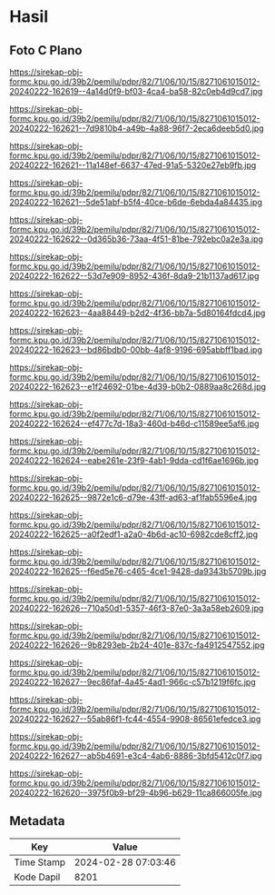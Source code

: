 # Hasil

## Foto C Plano

https://sirekap-obj-formc.kpu.go.id/39b2/pemilu/pdpr/82/71/06/10/15/8271061015012-20240222-162619--4a14d0f9-bf03-4ca4-ba58-82c0eb4d9cd7.jpg

https://sirekap-obj-formc.kpu.go.id/39b2/pemilu/pdpr/82/71/06/10/15/8271061015012-20240222-162621--7d9810b4-a49b-4a88-96f7-2eca6deeb5d0.jpg

https://sirekap-obj-formc.kpu.go.id/39b2/pemilu/pdpr/82/71/06/10/15/8271061015012-20240222-162621--11a148ef-6637-47ed-91a5-5320e27eb9fb.jpg

https://sirekap-obj-formc.kpu.go.id/39b2/pemilu/pdpr/82/71/06/10/15/8271061015012-20240222-162621--5de51abf-b5f4-40ce-b6de-6ebda4a84435.jpg

https://sirekap-obj-formc.kpu.go.id/39b2/pemilu/pdpr/82/71/06/10/15/8271061015012-20240222-162622--0d365b36-73aa-4f51-81be-792ebc0a2e3a.jpg

https://sirekap-obj-formc.kpu.go.id/39b2/pemilu/pdpr/82/71/06/10/15/8271061015012-20240222-162622--53d7e909-8952-436f-8da9-21b1137ad617.jpg

https://sirekap-obj-formc.kpu.go.id/39b2/pemilu/pdpr/82/71/06/10/15/8271061015012-20240222-162623--4aa88449-b2d2-4f36-bb7a-5d80164fdcd4.jpg

https://sirekap-obj-formc.kpu.go.id/39b2/pemilu/pdpr/82/71/06/10/15/8271061015012-20240222-162623--bd86bdb0-00bb-4af8-9196-695abbff1bad.jpg

https://sirekap-obj-formc.kpu.go.id/39b2/pemilu/pdpr/82/71/06/10/15/8271061015012-20240222-162623--e1f24692-01be-4d39-b0b2-0889aa8c268d.jpg

https://sirekap-obj-formc.kpu.go.id/39b2/pemilu/pdpr/82/71/06/10/15/8271061015012-20240222-162624--ef477c7d-18a3-460d-b46d-c11589ee5af6.jpg

https://sirekap-obj-formc.kpu.go.id/39b2/pemilu/pdpr/82/71/06/10/15/8271061015012-20240222-162624--eabe261e-23f9-4ab1-9dda-cd1f6ae1696b.jpg

https://sirekap-obj-formc.kpu.go.id/39b2/pemilu/pdpr/82/71/06/10/15/8271061015012-20240222-162625--9872e1c6-d79e-43ff-ad63-af1fab5596e4.jpg

https://sirekap-obj-formc.kpu.go.id/39b2/pemilu/pdpr/82/71/06/10/15/8271061015012-20240222-162625--a0f2edf1-a2a0-4b6d-ac10-6982cde8cff2.jpg

https://sirekap-obj-formc.kpu.go.id/39b2/pemilu/pdpr/82/71/06/10/15/8271061015012-20240222-162625--f6ed5e76-c465-4ce1-9428-da9343b5709b.jpg

https://sirekap-obj-formc.kpu.go.id/39b2/pemilu/pdpr/82/71/06/10/15/8271061015012-20240222-162626--710a50d1-5357-46f3-87e0-3a3a58eb2609.jpg

https://sirekap-obj-formc.kpu.go.id/39b2/pemilu/pdpr/82/71/06/10/15/8271061015012-20240222-162626--9b8293eb-2b24-401e-837c-fa4912547552.jpg

https://sirekap-obj-formc.kpu.go.id/39b2/pemilu/pdpr/82/71/06/10/15/8271061015012-20240222-162627--9ec86faf-4a45-4ad1-966c-c57b1219f6fc.jpg

https://sirekap-obj-formc.kpu.go.id/39b2/pemilu/pdpr/82/71/06/10/15/8271061015012-20240222-162627--55ab86f1-fc44-4554-9908-86561efedce3.jpg

https://sirekap-obj-formc.kpu.go.id/39b2/pemilu/pdpr/82/71/06/10/15/8271061015012-20240222-162627--ab5b4691-e3c4-4ab6-8886-3bfd5412c0f7.jpg

https://sirekap-obj-formc.kpu.go.id/39b2/pemilu/pdpr/82/71/06/10/15/8271061015012-20240222-162620--3975f0b9-bf29-4b96-b629-11ca866005fe.jpg


## Metadata

| Key        | Value               |
| ---------- | ------------------- |
| Time Stamp | 2024-02-28 07:03:46 |
| Kode Dapil | 8201                |



